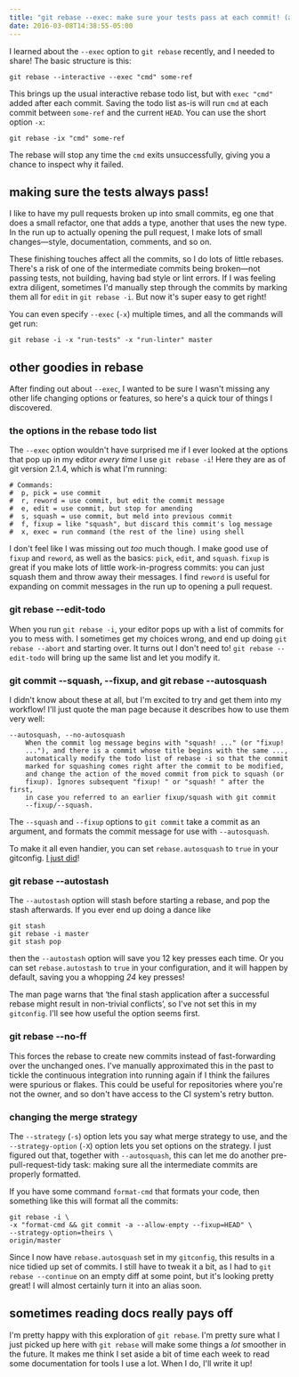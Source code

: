 ```yaml
---
title: "git rebase --exec: make sure your tests pass at each commit! (and other rebase goodies)"
date: 2016-03-08T14:38:55-05:00
---
```



I learned about the `--exec` option to `git rebase` recently, and I needed to
share! The basic structure is this:

~~~
git rebase --interactive --exec "cmd" some-ref
~~~

This brings up the usual interactive rebase todo list, but with `exec "cmd"`
added after each commit. Saving the todo list as-is will run `cmd` at each
commit between `some-ref` and the current `HEAD`. You can use the short option
`-x`:

~~~
git rebase -ix "cmd" some-ref
~~~

The rebase will stop any time the `cmd` exits unsuccessfully, giving you a
chance to inspect why it failed.


## making sure the tests always pass!

I like to have my pull requests broken up into small commits, eg one that does
a small refactor, one that adds a type, another that uses the new type. In the
run up to actually opening the pull request, I make lots of small
changes—style, documentation, comments, and so on.

These finishing touches affect all the commits, so I do lots of little rebases.
There's a risk of one of the intermediate commits being broken—not passing
tests, not building, having bad style or lint errors. If I was feeling extra
diligent, sometimes I'd manually step through the commits by marking them all
for `edit` in `git rebase -i`. But now it's super easy to get right!

You can even specify `--exec` (`-x`) multiple times, and all the commands will
get run:

~~~
git rebase -i -x "run-tests" -x "run-linter" master
~~~


## other goodies in rebase

After finding out about `--exec`, I wanted to be sure I wasn't missing any
other life changing options or features, so here's a quick tour of things I
discovered.


### the options in the rebase todo list

The `--exec` option wouldn't have surprised me if I ever looked at the options
that pop up in my editor *every time* I use `git rebase -i`! Here they are as
of git version 2.1.4, which is what I'm running:

~~~
# Commands:
#  p, pick = use commit
#  r, reword = use commit, but edit the commit message
#  e, edit = use commit, but stop for amending
#  s, squash = use commit, but meld into previous commit
#  f, fixup = like "squash", but discard this commit's log message
#  x, exec = run command (the rest of the line) using shell
~~~

I don't feel like I was missing out *too* much though. I make good use of
`fixup` and `reword`, as well as the basics: `pick`, `edit`, and `squash`.
`fixup` is great if you make lots of little work-in-progress commits: you can
just squash them and throw away their messages. I find `reword` is useful for
expanding on commit messages in the run up to opening a pull request.


### git rebase --edit-todo

When you run `git rebase -i`, your editor pops up with a list of commits for
you to mess with. I sometimes get my choices wrong, and end up doing `git
rebase --abort` and starting over. It turns out I don't need to! `git rebase
--edit-todo` will bring up the same list and let you modify it.


### git commit --squash, --fixup, and git rebase --autosquash

I didn't know about these at all, but I'm excited to try and get them into my
workflow! I'll just quote the man page because it describes how to use them
very well:

~~~
--autosquash, --no-autosquash
    When the commit log message begins with "squash! ..." (or "fixup!
    ..."), and there is a commit whose title begins with the same ...,
    automatically modify the todo list of rebase -i so that the commit
    marked for squashing comes right after the commit to be modified,
    and change the action of the moved commit from pick to squash (or
    fixup). Ignores subsequent "fixup! " or "squash! " after the first,
    in case you referred to an earlier fixup/squash with git commit
    --fixup/--squash.
~~~

The `--squash` and `--fixup` options to `git commit` take a commit as an
argument, and formats the commit message for use with `--autosquash`.

To make it all even handier, you can set `rebase.autosquash` to `true` in your
gitconfig. [I just did][commit]!

[commit]: https://github.com/kamalmarhubi/dotfiles-git/commit/dee6b4912c077bd06404937854ba053c16f8b880


### git rebase --autostash

The `--autostash` option will stash before starting a rebase, and pop the stash
afterwards. If you ever end up doing a dance like

~~~
git stash
git rebase -i master
git stash pop
~~~

then the `--autostash` option will save you 12 key presses each time. Or you
can set `rebase.autostash` to `true` in your configuration, and it will happen
by default, saving you a whopping *24* key presses!

The man page warns that ‘the final stash application after a successful rebase
might result in non-trivial conflicts’, so I've not set this in my `gitconfig`.
I'll see how useful the option seems first.


### git rebase --no-ff

This forces the rebase to create new commits instead of fast-forwarding over
the unchanged ones. I've manually approximated this in the past to tickle the
continuous integration into running again if I think the failures were spurious
or flakes. This could be useful for repositories where you're not the owner,
and so don't have access to the CI system's retry button.


### changing the merge strategy

The `--strategy` (`-s`) option lets you say what merge strategy to use, and the
`--strategy-option` (`-X`) option lets you set options on the strategy. I just
figured out that, together with `--autosquash`, this can let me do another
pre-pull-request-tidy task: making sure all the intermediate commits are
properly formatted.

If you have some command `format-cmd` that formats your code, then something
like this will format all the commits:

~~~
git rebase -i \
-x "format-cmd && git commit -a --allow-empty --fixup=HEAD" \
--strategy-option=theirs \
origin/master
~~~

Since I now have `rebase.autosquash` set in my `gitconfig`, this results in a
nice tidied up set of commits. I still have to tweak it a bit, as I had to `git
rebase --continue` on an empty diff at some point, but it's looking pretty
great! I will almost certainly turn it into an alias soon.


## sometimes reading docs really pays off

I'm pretty happy with this exploration of `git rebase`.  I'm pretty sure what I
just picked up here with `git rebase` will make some things a *lot* smoother in
the future. It makes me think I set aside a bit of time each week to read some
documentation for tools I use a lot. When I do, I'll write it up!
